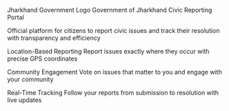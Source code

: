 Jharkhand Government Logo
Government of Jharkhand
Civic Reporting Portal

Official platform for citizens to report civic issues and track their resolution with transparency and efficiency

Location-Based Reporting
Report issues exactly where they occur with precise GPS coordinates

Community Engagement
Vote on issues that matter to you and engage with your community

Real-Time Tracking
Follow your reports from submission to resolution with live updates
